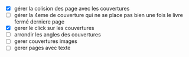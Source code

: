 - [x] gérer la colision des page avec les couvertures
- [ ] gérer la 4eme de couverture qui ne se place pas bien une fois le livre fermé  derniere page
- [x] gerer le click sur les couvertures
- [ ] arrondir les angles des couvertures
- [ ] gerer couvertures images
- [ ] gerer pages avec texte